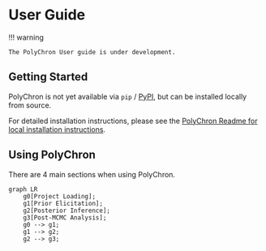 # User Guide

!!! warning

    The PolyChron User guide is under development.

## Getting Started

PolyChron is not yet available via `pip` / [PyPI](https://pypi.org/), but can be installed locally from source.

For detailed installation instructions, please see the [PolyChron Readme for local installation instructions](https://github.com/bryonymoody/PolyChron).

## Using PolyChron

There are 4 main sections when using PolyChron.

```mermaid
graph LR
    g0[Project Loading];
    g1[Prior Elicitation];
    g2[Posterior Inference];
    g3[Post-MCMC Analysis];
    g0 --> g1;
    g1 --> g2;
    g2 --> g3;
```

<!-- @todo - describe each section / link to them. -->
